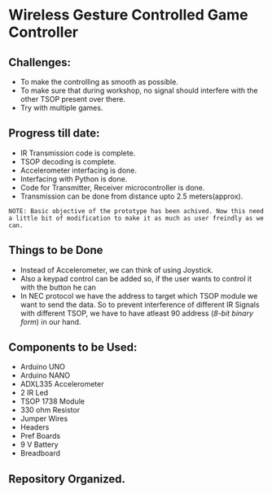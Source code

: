 # Wireless Gesture Controlled Game Controller


## Challenges:
+ To make the controlling as smooth as possible.
+ To make sure that during workshop, no signal should interfere with the other TSOP present over there.
+ Try with multiple games.

## Progress till date:
+ IR Transmission code is complete.
+ TSOP decoding is complete.
+ Accelerometer interfacing is done.
+ Interfacing with Python is done.
+ Code for Transmitter, Receiver microcontroller is done.
+ Transmission can be done from distance upto 2.5 meters(approx).
```` 
NOTE: Basic objective of the prototype has been achived. Now this need a little bit of modification to make it as much as user freindly as we can.
````
## Things to be Done
+ Instead of Accelerometer, we can think of using Joystick.
+ Also a keypad control can be added so, if the user wants to control it with the button he can
+ In NEC protocol we have the address to target which TSOP module we want to send the data. So to prevent interference of different IR Signals with different TSOP, we have to have atleast 90 address (*8-bit binary form*) in our hand.

## Components to be Used:
+ Arduino UNO
+ Arduino NANO
+ ADXL335 Accelerometer
+ 2 IR Led
+ TSOP 1738 Module
+ 330 ohm Resistor
+ Jumper Wires
+ Headers
+ Pref Boards
+ 9 V Battery
+ Breadboard



## Repository Organized.
